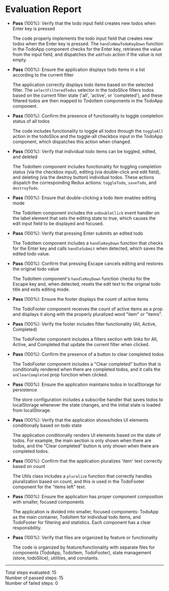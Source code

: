 # Evaluation Report

- **Pass** (100%): Verify that the todo input field creates new todos when Enter key is pressed
  
  The code properly implements the todo input field that creates new todos when the Enter key is pressed. The `handleNewTodoKeyDown` function in the TodoApp component checks for the Enter key, retrieves the value from the input field, and dispatches the `addTodo` action if the value is not empty.

- **Pass** (100%): Ensure the application displays todo items in a list according to the current filter
  
  The application correctly displays todo items based on the selected filter. The `selectFilteredTodos` selector in the todoSlice filters todos based on the current filter state ('all', 'active', or 'completed'), and these filtered todos are then mapped to TodoItem components in the TodoApp component.

- **Pass** (100%): Confirm the presence of functionality to toggle completion status of all todos
  
  The code includes functionality to toggle all todos through the `toggleAll` action in the todoSlice and the toggle-all checkbox input in the TodoApp component, which dispatches this action when changed.

- **Pass** (100%): Verify that individual todo items can be toggled, edited, and deleted
  
  The TodoItem component includes functionality for toggling completion status (via the checkbox input), editing (via double-click and edit field), and deleting (via the destroy button) individual todos. These actions dispatch the corresponding Redux actions: `toggleTodo`, `saveTodo`, and `destroyTodo`.

- **Pass** (100%): Ensure that double-clicking a todo item enables editing mode
  
  The TodoItem component includes the `onDoubleClick` event handler on the label element that sets the editing state to true, which causes the edit input field to be displayed and focused.

- **Pass** (100%): Verify that pressing Enter submits an edited todo
  
  The TodoItem component includes a `handleKeyDown` function that checks for the Enter key and calls `handleSubmit` when detected, which saves the edited todo value.

- **Pass** (100%): Confirm that pressing Escape cancels editing and restores the original todo value
  
  The TodoItem component's `handleKeyDown` function checks for the Escape key and, when detected, resets the edit text to the original todo title and exits editing mode.

- **Pass** (100%): Ensure the footer displays the count of active items
  
  The TodoFooter component receives the count of active items as a prop and displays it along with the properly pluralized word "item" or "items".

- **Pass** (100%): Verify the footer includes filter functionality (All, Active, Completed)
  
  The TodoFooter component includes a filters section with links for All, Active, and Completed that update the current filter when clicked.

- **Pass** (100%): Confirm the presence of a button to clear completed todos
  
  The TodoFooter component includes a "Clear completed" button that is conditionally rendered when there are completed todos, and it calls the `onClearCompleted` prop function when clicked.

- **Pass** (100%): Ensure the application maintains todos in localStorage for persistence
  
  The store configuration includes a subscribe handler that saves todos to localStorage whenever the state changes, and the initial state is loaded from localStorage.

- **Pass** (100%): Verify that the application shows/hides UI elements conditionally based on todo state
  
  The application conditionally renders UI elements based on the state of todos. For example, the main section is only shown when there are todos, and the "Clear completed" button is only shown when there are completed todos.

- **Pass** (100%): Confirm that the application pluralizes 'item' text correctly based on count
  
  The Utils class includes a `pluralize` function that correctly handles pluralization based on count, and this is used in the TodoFooter component for the "items left" text.

- **Pass** (100%): Ensure the application has proper component composition with smaller, focused components
  
  The application is divided into smaller, focused components: TodoApp as the main container, TodoItem for individual todo items, and TodoFooter for filtering and statistics. Each component has a clear responsibility.

- **Pass** (100%): Verify that files are organized by feature or functionality
  
  The code is organized by feature/functionality with separate files for components (TodoApp, TodoItem, TodoFooter), state management (store, todoSlice), utilities, and constants.

---

Total steps evaluated: 15  
Number of passed steps: 15  
Number of failed steps: 0
